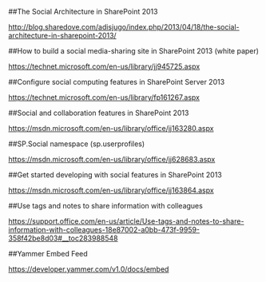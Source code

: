

##The Social Architecture in SharePoint 2013

http://blog.sharedove.com/adisjugo/index.php/2013/04/18/the-social-architecture-in-sharepoint-2013/

##How to build a social media-sharing site in SharePoint 2013 (white paper)

https://technet.microsoft.com/en-us/library/jj945725.aspx

##Configure social computing features in SharePoint Server 2013

https://technet.microsoft.com/en-us/library/fp161267.aspx

##Social and collaboration features in SharePoint 2013

https://msdn.microsoft.com/en-us/library/office/jj163280.aspx

##SP.Social namespace (sp.userprofiles)

https://msdn.microsoft.com/en-us/library/office/jj628683.aspx

##Get started developing with social features in SharePoint 2013

https://msdn.microsoft.com/en-us/library/office/jj163864.aspx

##Use tags and notes to share information with colleagues

https://support.office.com/en-us/article/Use-tags-and-notes-to-share-information-with-colleagues-18e87002-a0bb-473f-9959-358f42be8d03#__toc283988548


##Yammer Embed Feed

https://developer.yammer.com/v1.0/docs/embed







